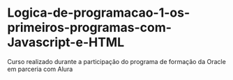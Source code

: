 # Logica-de-programacao-1-os-primeiros-programas-com-Javascript-e-HTML
Curso realizado durante a participação do programa de formação da Oracle em parceria com Alura
